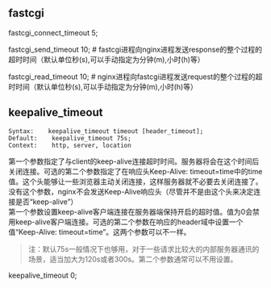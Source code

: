 ## fastcgi
fastcgi_connect_timeout 5;

fastcgi_send_timeout 10; # fastcgi进程向nginx进程发送response的整个过程的超时时间（默认单位秒(s),可以手动指定为分钟(m),小时(h)等）

fastcgi_read_timeout 10; # nginx进程向fastcgi进程发送request的整个过程的超时时间（默认单位秒(s),可以手动指定为分钟(m),小时(h)等）



## keepalive_timeout

```
Syntax:    keepalive_timeout timeout [header_timeout];
Default:    keepalive_timeout 75s;
Context:    http, server, location
```
第一个参数指定了与client的keep-alive连接超时时间。服务器将会在这个时间后关闭连接。可选的第二个参数指定了在响应头Keep-Alive: timeout=time中的time值。这个头能够让一些浏览器主动关闭连接，这样服务器就不必要去关闭连接了。没有这个参数，nginx不会发送Keep-Alive响应头（尽管并不是由这个头来决定连接是否“keep-alive”）  
第一个参数设置keep-alive客户端连接在服务器端保持开启的超时值。值为0会禁用keep-alive客户端连接。可选的第二个参数在响应的header域中设置一个值“Keep-Alive: timeout=time”。这两个参数可以不一样。
> 注：默认75s一般情况下也够用，对于一些请求比较大的内部服务器通讯的场景，适当加大为120s或者300s。第二个参数通常可以不用设置。


keepalive_timeout  0;
